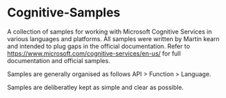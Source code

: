 # Cognitive-Samples
A collection of samples for working with Microsoft Cognitive Services in various languages and platforms. All samples were written by Martin kearn and intended to plug gaps in the official documentation. Refer to https://www.microsoft.com/cognitive-services/en-us/ for full documentation and official samples.

Samples are generally organised as follows API > Function > Language.

Samples are deliberatley kept as simple and clear as possible.